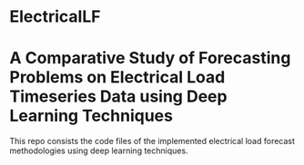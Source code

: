 # ElectricalLF

# A Comparative Study of Forecasting Problems on Electrical Load Timeseries Data using Deep Learning Techniques

This repo consists the code files of the implemented electrical load forecast methodologies using deep learning techniques.
